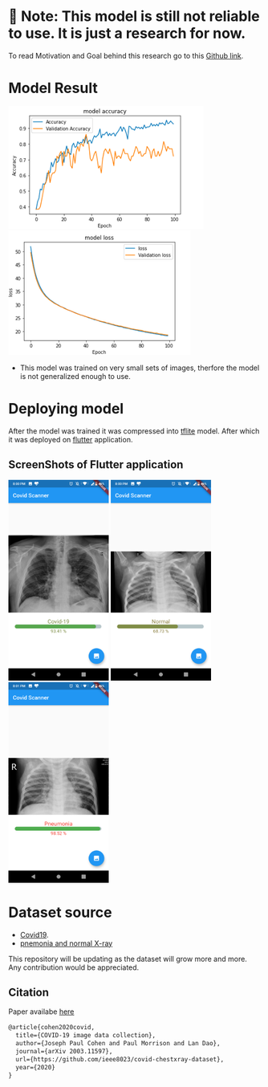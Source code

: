# 🛑 Note: This model is still not reliable to use. It is just a research for now. 

To read Motivation and Goal behind this research go to this [Github link](https://github.com/ieee8023/covid-chestxray-dataset/blob/master/README.md).


# Model Result
![Model Accuracy](model/images/modelAccuracy_100.png)
![Model Loss](model/images/modelLoss_100.png)


* This model was trained on very small sets of images, therfore the model is not generalized enough to use. 

# Deploying model
After the model was trained it was compressed into [tflite](https://www.tensorflow.org/lite/) model. After which it was 
deployed on [flutter](https://flutter.dev/) application.
## ScreenShots of Flutter application
<img src="https://github.com/Thehunk1206/Covid-19-chest-X-ray/blob/master/Application/Application%20Screenshot/Screenshot_20200413-200009.png" alt="ss"
width="200" height="400"/>
<img src="https://github.com/Thehunk1206/Covid-19-chest-X-ray/blob/master/Application/Application%20Screenshot/Screenshot_20200413-200028.png" alt="ss"
width="200" height="400"/>
<img src="https://github.com/Thehunk1206/Covid-19-chest-X-ray/blob/master/Application/Application%20Screenshot/Screenshot_20200413-200120.png" alt="ss"
width="200" height="400"/>




# Dataset source 
- [Covid19](https://github.com/ieee8023/covid-chestxray-dataset).
- [pnemonia and normal X-ray](https://data.mendeley.com/datasets/rscbjbr9sj/2)




This repository will be updating as the dataset will grow more and more.
Any contribution would be appreciated.

## Citation

Paper availabe [here](https://arxiv.org/abs/2003.11597)


```
@article{cohen2020covid,
  title={COVID-19 image data collection},
  author={Joseph Paul Cohen and Paul Morrison and Lan Dao},
  journal={arXiv 2003.11597},
  url={https://github.com/ieee8023/covid-chestxray-dataset},
  year={2020}
}
```


